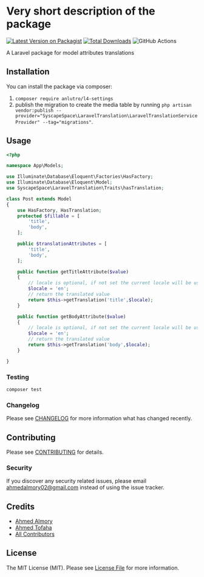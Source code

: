 # Very short description of the package

[![Latest Version on Packagist](https://img.shields.io/packagist/v/syscape-space/laravel-translation.svg?style=flat-square)](https://packagist.org/packages/syscape-space/laravel-translation)
[![Total Downloads](https://img.shields.io/packagist/dt/syscape-space/laravel-translation.svg?style=flat-square)](https://packagist.org/packages/syscape-space/laravel-translation)
![GitHub Actions](https://github.com/syscape-space/laravel-translation/actions/workflows/main.yml/badge.svg)

A Laravel package for model attributes translations
## Installation

You can install the package via composer:

1. `composer require anlutro/l4-settings`
2. publish the migration to create the media table by running `php artisan vendor:publish --provider="SyscapeSpace\LaravelTranslation\LaravelTranslationServiceProvider" --tag="migrations"`.

## Usage

```php
<?php

namespace App\Models;

use Illuminate\Database\Eloquent\Factories\HasFactory;
use Illuminate\Database\Eloquent\Model;
use SyscapeSpace\LaravelTranslation\Traits\hasTranslation;

class Post extends Model
{
    use HasFactory, HasTranslation;
    protected $fillable = [
        'title',
        'body',
    ];

    public $translationAttributes = [
        'title',
        'body',
    ];

    public function getTitleAttribute($value)
    {
        // locale is optional, if not set the current locale will be used
        $locale = 'en';
        // return the translated value
        return $this->getTranslation('title',$locale);
    }

    public function getBodyAttribute($value)
    {
        // locale is optional, if not set the current locale will be used
        $locale = 'en';
        // return the translated value
        return $this->getTranslation('body',$locale);
    }

}
```

### Testing

```bash
composer test
```

### Changelog

Please see [CHANGELOG](CHANGELOG.md) for more information what has changed recently.

## Contributing

Please see [CONTRIBUTING](CONTRIBUTING.md) for details.

### Security

If you discover any security related issues, please email ahmedalmory02@gmail.com instead of using the issue tracker.

## Credits

-   [Ahmed Almory](https://github.com/ahmedalmory)
-   [Ahmed Tofaha](https://github.com/ahmedtofaha10)
-   [All Contributors](../../contributors)

## License

The MIT License (MIT). Please see [License File](LICENSE.md) for more information.


